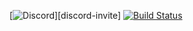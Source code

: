 [![Discord](https://discordapp.com/api/guilds/335535819152687105/widget.png?style=shield)][discord-invite]
[![Build Status](https://travis-ci.com/swvn9/VoteBot.svg?token=vAm5eMgKJyHNsyMFxzZf&branch=master)](https://travis-ci.com/swvn9/VoteBot)
